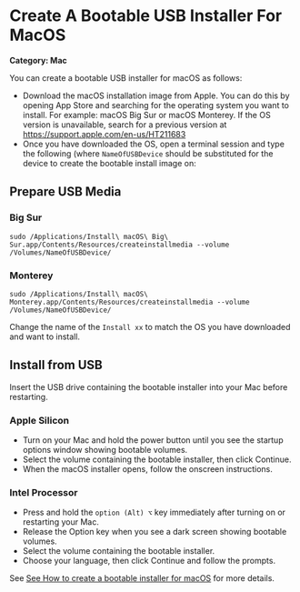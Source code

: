# Create A Bootable USB Installer For MacOS

__Category: Mac__

You can create a bootable USB installer for macOS as follows:

* Download the macOS installation image from Apple. You can do this by opening App Store and searching for the operating system you want to install. For example: macOS Big Sur or macOS Monterey. If the OS version is unavailable, search for a previous version at https://support.apple.com/en-us/HT211683
* Once you have downloaded the OS, open a terminal session and type the following (where `NameOfUSBDevice` should be substituted for the device to create the bootable install image on:

## Prepare USB Media

### Big Sur

```shell
sudo /Applications/Install\ macOS\ Big\ Sur.app/Contents/Resources/createinstallmedia --volume /Volumes/NameOfUSBDevice/
```

### Monterey

```shell
sudo /Applications/Install\ macOS\ Monterey.app/Contents/Resources/createinstallmedia --volume /Volumes/NameOfUSBDevice/
```

Change the name of the `Install xx` to match the OS you have downloaded and want to install.

## Install from USB

Insert the USB drive containing the bootable installer into your Mac before restarting.

### Apple Silicon

* Turn on your Mac and hold the power button until you see the startup options window showing bootable volumes.
* Select the volume containing the bootable installer, then click Continue.
* When the macOS installer opens, follow the onscreen instructions.

### Intel Processor

* Press and hold the `option (Alt) ⌥` key immediately after turning on or restarting your Mac.
* Release the Option key when you see a dark screen showing bootable volumes.
* Select the volume containing the bootable installer. 
* Choose your language, then click Continue and follow the prompts.

See [See How to create a bootable installer for macOS](https://support.apple.com/en-au/HT201372) for more details.